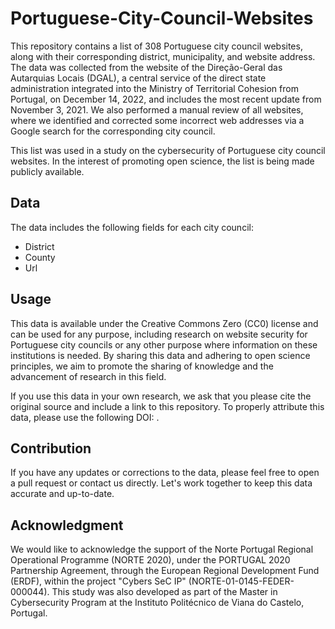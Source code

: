 # Portuguese-City-Council-Websites

This repository contains a list of 308 Portuguese city council websites, along with their corresponding district, municipality, and website address. The data was collected from the website of the Direção-Geral das Autarquias Locais (DGAL), a central service of the direct state administration integrated into the Ministry of Territorial Cohesion from Portugal, on December 14, 2022, and includes the most recent update from November 3, 2021. We also performed a manual review of all websites, where we identified and corrected some incorrect web addresses via a Google search for the corresponding city council.

This list was used in a study on the cybersecurity of Portuguese city council websites. In the interest of promoting open science, the list is being made publicly available.

## Data
The data includes the following fields for each city council:

- District
- County
- Url

## Usage

This data is available under the Creative Commons Zero (CC0) license and can be used for any purpose, including research on website security for Portuguese city councils or any other purpose where information on these institutions is needed. By sharing this data and adhering to open science principles, we aim to promote the sharing of knowledge and the advancement of research in this field.

If you use this data in your own research, we ask that you please cite the original source and include a link to this repository. To properly attribute this data, please use the following DOI: .

## Contribution
If you have any updates or corrections to the data, please feel free to open a pull request or contact us directly. Let's work together to keep this data accurate and up-to-date.

## Acknowledgment

We would like to acknowledge the support of the Norte Portugal Regional Operational Programme (NORTE 2020), under the PORTUGAL 2020 Partnership Agreement, through the European Regional Development Fund (ERDF), within the project "Cybers SeC IP" (NORTE-01-0145-FEDER-000044). This study was also developed as part of the Master in Cybersecurity Program at the Instituto Politécnico de Viana do Castelo, Portugal.
